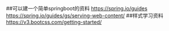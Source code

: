 ##可以建一个简单springboot的资料
https://spring.io/guides
https://spring.io/guides/gs/serving-web-content/
##样式学习资料
https://v3.bootcss.com/getting-started/
